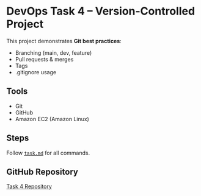 # DevOps Task 4 – Version-Controlled Project

This project demonstrates **Git best practices**:
- Branching (main, dev, feature)
- Pull requests & merges
- Tags
- .gitignore usage

## Tools
- Git
- GitHub
- Amazon EC2 (Amazon Linux)

## Steps
Follow [`task.md`](task.md) for all commands.

## GitHub Repository
[Task 4 Repository](https://github.com/ShrihariMohite/TASK-4.git)
